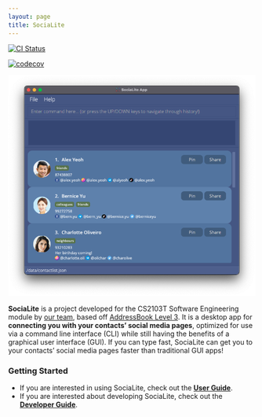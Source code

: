 ```yaml
---
layout: page
title: SociaLite
---
```


[![CI Status](https://github.com/AY2122S1-CS2103T-F11-4/tp/workflows/Java%20CI/badge.svg)](https://github.com/AY2122S1-CS2103T-F11-4/tp/actions)

[![codecov](https://codecov.io/gh/AY2122S1-CS2103T-F11-4/tp/branch/master/graph/badge.svg?token=KPARXU5FYH)](https://codecov.io/gh/AY2122S1-CS2103T-F11-4/tp)

![Ui](images/Ui.png)

**SociaLite** is a project developed for the CS2103T Software Engineering module by [our team](AboutUs.md), based off [AddressBook Level 3](https://github.com/se-edu/addressbook-level3). It is a desktop app for **connecting you with your contacts’ social media pages**, optimized for use via a command line interface (CLI) while still having the benefits of a graphical user interface (GUI). If you can type fast, SociaLite can get you to your contacts’ social media pages faster than traditional GUI apps!

### Getting Started

* If you are interested in using SociaLite, check out the [**User Guide**](UserGuide.md).
* If you are interested about developing SociaLite, check out the [**Developer Guide**](DeveloperGuide.md).

